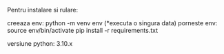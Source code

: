 Pentru instalare si rulare:

creeaza env: python -m venv env   (*executa o singura data)
porneste env: source env/bin/activate 
pip install -r requirements.txt


versiune python: 3.10.x


